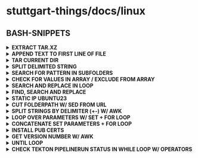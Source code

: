 # stuttgart-things/docs/linux

## BASH-SNIPPETS

<details><summary><b>EXTRACT TAR.XZ</b></summary>

```bash
tar -xf podlet-x86_64-unknown-linux-gnu.tar.xz
```

</details>

<details><summary><b>APPEND TEXT TO FIRST LINE OF FILE</b></summary>

```bash
echo 'vsphere_vm_template="/path/to/template"' | cat -  /tmp/vsphere-vm-tfvars.tpl
```

</details>

<details><summary><b>TAR CURRENT DIR</b></summary>

```bash
artifact_name=$(basename $PWD).tar.gz
touch ${artifact_name}
tar -czf ${artifact_name} --exclude=${artifact_name} .
```

</details>

<details><summary><b>SPLIT DELIMITED STRING</b></summary>

```bash
branch=ubuntu23-labda-vsphere
echo $(echo $branch | cut -d "-" -f 1) #ubuntu23
echo $(echo $branch | cut -d "-" -f 2) #labda
echo $(echo $branch | cut -d "-" -f 3) #vsphere
```

</details>

<details><summary><b>SEARCH FOR PATTERN IN SUBFOLDERS</b></summary>

```bash
SEARCH_PATH="/home/sthings/projects/ansible/test/collections/ansible_collections/sthings/deploy_rke/roles"
grep -A2 -B2 -Hrn 'ansible.builtin.include_role' ${SEARCH_PATH}
```

</details>

<details><summary><b>CHECK FOR VALUES IN ARRAY / EXCLUDE FROM ARRAY</b></summary>

```bash
#! /bin/bash

DIR="/home/sthings/projects/ansible/test/roles"
DIRS=$(ls ${DIR})

EXCLUDE_ROLE="configure_rke_node"
ALL_ROLES=$(echo ${DIRS[@]/$EXCLUDE_ROLE})

CHECK_FOR="download_install_binary"

if [[ ${DIRS[@]/$ALL_ROLES} =~ $CHECK_FOR ]]
then
  echo "ROLE FOUND"
else
  echo "ROLE NOT FOUND"
fi
```

</details>

<details><summary><b>SEARCH AND REPLACE IN LOOP</b></summary>

```bash
# GET ALL FILES
all_files=$(find test/install-configure-docker -type f)

# ECHO ALL FILES
echo $all_files

# SET NAMES
old=install-configure-docker
new=install_configure_docker

sed -i "s/${old}/${new}/g" $all_files
```

</details>

<details><summary><b>FIND, SEARCH AND REPLACE</b></summary>

```bash
# SEARCH FOR ALL FILES IN (SUB-)FOLDERS
find sthings/deploy_rke/roles/install_cofigure_docker -type f

# SEARCH AND REPLACE FOR ALL (FOUND) FILES IN (SUB-)FOLDERS
sed -i 's/install-configure-docker/install_configure_docker/g' $(find sthings/deploy_rke/roles/install_cofigure_docker -type f)
```

</details>

<details><summary><b>STATIC IP UBUNTU23</b></summary>

```bash
sudo cat <<EOF > /etc/netplan/00-installer-config.yaml
network:
  version: 2
  renderer: networkd
  ethernets:
    ens192:
      dhcp4: false
      dhcp6: false
      addresses:
        - 10.100.136.210/24
      routes:
        - to: default
          via: 10.100.136.254
      nameservers:
        addresses: [10.100.101.5]
EOF

sudo chmod 600 /etc/netplan/00-installer-config.yaml
sudo netplan --debug apply
```

</details>

<details><summary><b>CUT FOLDERPATH W/ SED FROM URL</b></summary>

```bash
git clone https://github.com/stuttgart-things/stuttgart-things.git
cd $(echo $(params.REPO_URL) | sed 's|.*/||' | sed 's/.git//g')
# https://github.com/stuttgart-things/stuttgart-things.git -> stuttgart-things
```

</details>

<details><summary><b>SPLIT STRINGS BY DELIMITER (+-) W/ AWK</b></summary>

```bash
path=$(awk -F+- '{print $1}' <<< 'git/data/github:token+-false+-GITHUB_TOKEN') # =git/data/github:token
convert=$(awk -F+- '{print $2}' <<< 'git/data/github:token+-false+-GITHUB_TOKEN') # =false
token=$(awk -F+- '{print $3}' <<< 'git/data/github:token+-false+-GITHUB_TOKEN') # =GITHUB_TOKEN
```

</details>

<details><summary><b>LOOP OVER PARAMETERS W/ SET + FOR LOOP</b></summary>

```bash
set great foo bar # set parameters
echo "$@" # test output
for argument in "$@"; do echo $argument ; done # loop over parameters

# loop over parameters andchange +- to : w/ sed
for argument in "$@"; do echo $argument | sed -e "s/+-/: /g" ; done
```

</details>

<details><summary><b>CONCATENATE SET PARAMETERS + FOR LOOP</b></summary>

```bash
set 'scanners vuln' 'timeout 30m'
output=" "; for argument in "$@"; do output=${output}'--'$argument' '; done
echo ${output} #--scanners vuln --timeout 30m
```

</details>

<details><summary><b>INSTALL PUB CERTS</b></summary>

```bash
# UBUNTU/ALPINE
VAULT_URL_LABUL=https://vault.labul.sva.de:8200
VAULT_URL_LABDA=https://vault.tiab.labda.sva.de:8200
VAULT_URL_LABUL_VSPHERE=https://vault-vsphere.labul.sva.de:8200
VAULT_URL_LABUL_PVE=https://vault-pve.labul.sva.de:8200
VAULT_URL_LABDA_VSPHERE=https://vault-vsphere.tiab.labda.sva.de:8200

# INSTALL VAULT CERTS
sudo wget -O /usr/local/share/ca-certificates/labul-ca.crt ${VAULT_URL_LABUL}/v1/pki/ca/pem --no-check-certificate \
sudo wget -O /usr/local/share/ca-certificates/labda-ca.crt ${VAULT_URL_LABDA}/v1/pki/ca/pem --no-check-certificate \
sudo wget -O /usr/local/share/ca-certificates/labul-vsphere-ca.crt ${VAULT_URL_LABUL_VSPHERE}/v1/pki/ca/pem --no-check-certificate \
sudo wget -O /usr/local/share/ca-certificates/labda-vsphere-ca.crt ${VAULT_URL_LABDA_VSPHERE}/v1/pki/ca/pem --no-check-certificate \
sudo wget -O /usr/local/share/ca-certificates/labul-pve.crt ${VAULT_URL_LABUL_PVE}/v1/pki/ca/pem --no-check-certificate \
sudo update-ca-certificates
```

</details>

<details><summary><b>GET VERSION NUMBER W/ AWK</b></summary>

```bash
python3 --version # Python 3.10.12
python3 --version | awk '{print $2}' # 3.10.12
```

</details>

<details><summary><b>UNTIL LOOP</b></summary>

```bash
#!/bin/bash

until skopeo inspect docker://registry.fedoraproject.org/fedora:latest
do
    echo checking..
    sleep 1
done
```

</details>

<details><summary><b>CHECK TEKTON PIPELINERUN STATUS IN WHILE LOOP W/ OPERATORS</b></summary>

```bash
#!/bin/bash
sleep=10
failed_prs=0
succeeded_prs=0
retries=0
max_retries=3

all_prs=$(tkn pr list -n tektoncd | grep -c alpine)
echo all pipelineRuns: ${all_prs}

while [[ ${failed_prs} -le 0  ]] || [[ ${succeeded_prs} -eq ${all_prs} ]] || [[ ${retries} -eq ${max_retries} ]]
do
    echo ${retries_left} retries left
    echo check/retry in ${sleep} seconds..
    sleep ${sleep}

    failed_prs=$(tkn pr list -n tektoncd | grep alpine | grep -c Failed)
    echo Failed pipelineRuns: ${failed_prs}
    tkn pr list -n tektoncd | grep alpine | grep Failed

    succeeded_prs=$(tkn pr list -n tektoncd | grep alpine | grep -c Succeeded)
    echo Succeeded pipelineRuns: ${succeeded_prs}
    tkn pr list -n tektoncd | grep alpine | grep Succeeded

    retries=`expr ${retries} + 1`
    retries_left=`expr ${max_retries} - ${retries}`
done

echo "Done watching pipelineRuns!"
echo Failed pipelineRuns: ${failed_prs}
echo Succeeded pipelineRuns: ${succeeded_prs}
```

</details>
